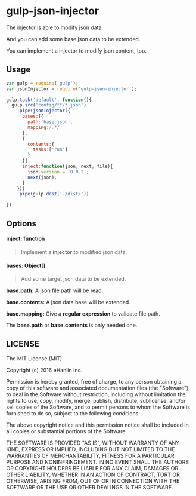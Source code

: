 gulp-json-injector
====================================

The injector is able to modify json data.

And you can add some base json data to be extended.

You can implement a injector to modify json content, too.

## Usage

```js
var gulp = require('gulp');
var jsonInjector = require('gulp-json-injector');

gulp.task('default', function(){
  gulp.src('config/**/*.json')
    .pipe(jsonInjector({
      bases:[{
        path:'base.json',
        mapping:/.*/
      },
      {
        contents:{
          tasks:['run']
        }
      }],
      inject:function(json, next, file){
        json.version = '0.0.2';
        next(json);
      }
    }))
    .pipe(gulp.dest('./dist/'))

});
```

## Options

#### inject: function
> Implement a **injector** to modified json data.

#### bases: Object[]
> Add some target json data to be extended.

**base.path:** A json file path will be read.

**base.contents:** A json data base will be extended.

**base.mapping:** Give a **regular expression** to validate file path.

The **base.path** or **base.contents** is only needed one.


## LICENSE

The MIT License (MIT)

Copyright (c) 2016 eHanlin Inc.

Permission is hereby granted, free of charge, to any person obtaining a copy
of this software and associated documentation files (the "Software"), to deal
in the Software without restriction, including without limitation the rights
to use, copy, modify, merge, publish, distribute, sublicense, and/or sell
copies of the Software, and to permit persons to whom the Software is
furnished to do so, subject to the following conditions:

The above copyright notice and this permission notice shall be included in
all copies or substantial portions of the Software.

THE SOFTWARE IS PROVIDED "AS IS", WITHOUT WARRANTY OF ANY KIND, EXPRESS OR
IMPLIED, INCLUDING BUT NOT LIMITED TO THE WARRANTIES OF MERCHANTABILITY,
FITNESS FOR A PARTICULAR PURPOSE AND NONINFRINGEMENT. IN NO EVENT SHALL THE
AUTHORS OR COPYRIGHT HOLDERS BE LIABLE FOR ANY CLAIM, DAMAGES OR OTHER
LIABILITY, WHETHER IN AN ACTION OF CONTRACT, TORT OR OTHERWISE, ARISING FROM,
OUT OF OR IN CONNECTION WITH THE SOFTWARE OR THE USE OR OTHER DEALINGS IN
THE SOFTWARE.
